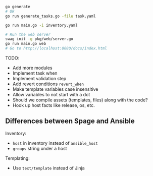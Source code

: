 ```bash
go generate
# OR
go run generate_tasks.go -file task.yaml

go run main.go -i inventory.yaml

# Run the web server
swag init -g pkg/web/server.go
go run main.go web
# Go to http://localhost:8080/docs/index.html
```

TODO:

- Add more modules
- Implement task when
- Implement validation step
- Add revert conditions `revert_when`
- Make template variables case insensitive
- Allow variables to not start with a dot
- Should we compile assets (templates, files) along with the code?
- Hook up host facts like release, os, etc.

## Differences between Spage and Ansible

Inventory:

- `host` in inventory instead of `ansible_host`
- `groups` string under a host

Templating:

- Use `text/template` instead of Jinja

